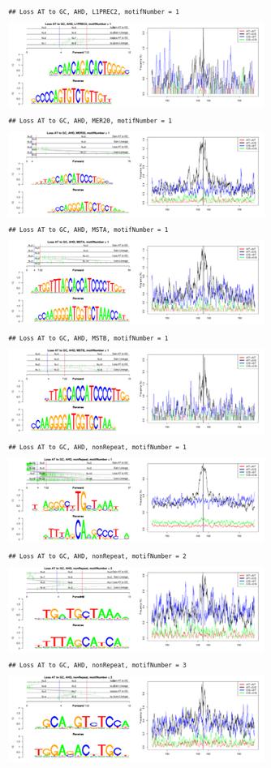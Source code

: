 

```
## Loss AT to GC, AHD, L1PREC2, motifNumber = 1
```

![plot of chunk motifPValues](figure/motifPValues1.png) 

```
## Loss AT to GC, AHD, MER20, motifNumber = 1
```

![plot of chunk motifPValues](figure/motifPValues2.png) 

```
## Loss AT to GC, AHD, MSTA, motifNumber = 1
```

![plot of chunk motifPValues](figure/motifPValues3.png) 

```
## Loss AT to GC, AHD, MSTB, motifNumber = 1
```

![plot of chunk motifPValues](figure/motifPValues4.png) 

```
## Loss AT to GC, AHD, nonRepeat, motifNumber = 1
```

![plot of chunk motifPValues](figure/motifPValues5.png) 

```
## Loss AT to GC, AHD, nonRepeat, motifNumber = 2
```

![plot of chunk motifPValues](figure/motifPValues6.png) 

```
## Loss AT to GC, AHD, nonRepeat, motifNumber = 3
```

![plot of chunk motifPValues](figure/motifPValues7.png) 
  
